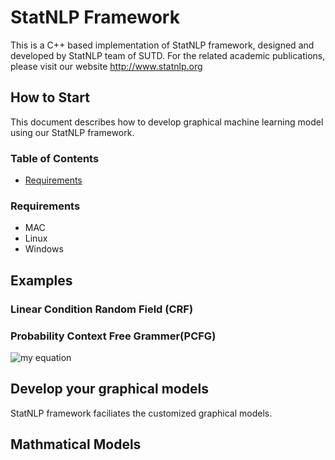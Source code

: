 # StatNLP Framework

This is a C++ based implementation of StatNLP framework, designed and developed by StatNLP team of SUTD. For the related academic publications, please visit our website http://www.statnlp.org

## How to Start

This document describes how to develop graphical machine learning model using our StatNLP framework.

### Table of Contents
- [Requirements](#requirements)

### Requirements
* MAC
* Linux
* Windows

## Examples
### Linear Condition Random Field (CRF)
### Probability Context Free Grammer(PCFG)

![my equation](https://latex.codecogs.com/gif.download?%5Czeta%28s%29%20%3D%20%5Csum_%7Bn%3D1%7D%5E%5Cinfty%20%5Cfrac%7B1%7D%7Bn%5Es%7D)
## Develop your graphical models
StatNLP framework faciliates the customized graphical models.

## Mathmatical Models

